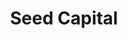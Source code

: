 ---
layout: firm_page
title: "Seed Capital"
id: "seedcapital.dk"
permalink: "/seedcapitalseedcapital.dk/"
website: "https://seedcapital.dk"
offices: "Copenhagen (Denmark)"
investment_stages: "Seed, Series A"
portfolio_companies: "Lunar, Dixa, Vivino, Templafy, Trustpilot, Coinify"
portfolio_link: ""
investment_markets: "Fintech, SaaS, Consumer, Deep tech"
founded_year: "2004"
description: "Seed Capital is a venture capital firm focused on Nordic-based technology companies. They invest in late seed rounds, aiming for companies with strong initial traction and scalable business models. Their portfolio includes successful companies across various sectors, with a significant presence in Fintech."
linkedin: "https://dk.linkedin.com/company/seed-capital-denmark"
twitter: "https://twitter.com/seed_capital"
instagram: ""
team_page: "https://seedcapital.dk"
investor_type: "Venture Capital"
crunchbase: "https://www.crunchbase.com/organization/seed-capital"
pitchbook: "https://pitchbook.com/profiles/investor/42520-24"

# SEO Optimization
meta_title: "Seed Capital - VC Firm - projectstartups.com"
meta_description: "Seed Capital, Seed Capital is a venture capital firm focused on Nordic-based technology companies. They invest in late seed rounds, aiming for companies with strong..."
meta_keywords: "Seed Capital, Fintech, SaaS, Consumer, Deep tech, VC firm, venture capital, startup investor, projectstartups.com"
canonical_url: "https://vc.projectstartups.com/seedcapitalseedcapital.dk/"
---